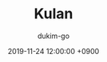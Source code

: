 ---
layout: post
date: 2019-11-24 12:00:00 +0900
title: "Kulan"
author: "dukim-go"
categories: profile
tags: [ iOS, Swift, portfolio ]
---